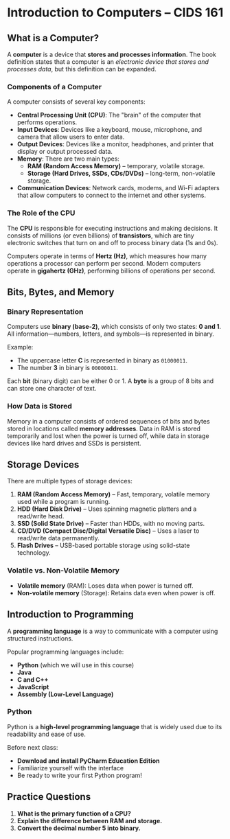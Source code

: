 # Introduction to Computers – CIDS 161

## What is a Computer?
A **computer** is a device that **stores and processes information**. The book definition states that a computer is an *electronic device that stores and processes data*, but this definition can be expanded.

### Components of a Computer
A computer consists of several key components:
- **Central Processing Unit (CPU)**: The "brain" of the computer that performs operations.
- **Input Devices**: Devices like a keyboard, mouse, microphone, and camera that allow users to enter data.
- **Output Devices**: Devices like a monitor, headphones, and printer that display or output processed data.
- **Memory**: There are two main types:
  - **RAM (Random Access Memory)** – temporary, volatile storage.
  - **Storage (Hard Drives, SSDs, CDs/DVDs)** – long-term, non-volatile storage.
- **Communication Devices**: Network cards, modems, and Wi-Fi adapters that allow computers to connect to the internet and other systems.

### The Role of the CPU
The **CPU** is responsible for executing instructions and making decisions. It consists of millions (or even billions) of **transistors**, which are tiny electronic switches that turn on and off to process binary data (1s and 0s).

Computers operate in terms of **Hertz (Hz)**, which measures how many operations a processor can perform per second. Modern computers operate in **gigahertz (GHz)**, performing billions of operations per second.

## Bits, Bytes, and Memory
### Binary Representation
Computers use **binary (base-2)**, which consists of only two states: **0 and 1**. All information—numbers, letters, and symbols—is represented in binary.

Example:
- The uppercase letter **C** is represented in binary as `01000011`.
- The number **3** in binary is `00000011`.

Each **bit** (binary digit) can be either 0 or 1. A **byte** is a group of 8 bits and can store one character of text.

### How Data is Stored
Memory in a computer consists of ordered sequences of bits and bytes stored in locations called **memory addresses**. Data in RAM is stored temporarily and lost when the power is turned off, while data in storage devices like hard drives and SSDs is persistent.

## Storage Devices
There are multiple types of storage devices:
1. **RAM (Random Access Memory)** – Fast, temporary, volatile memory used while a program is running.
2. **HDD (Hard Disk Drive)** – Uses spinning magnetic platters and a read/write head.
3. **SSD (Solid State Drive)** – Faster than HDDs, with no moving parts.
4. **CD/DVD (Compact Disc/Digital Versatile Disc)** – Uses a laser to read/write data permanently.
5. **Flash Drives** – USB-based portable storage using solid-state technology.

### Volatile vs. Non-Volatile Memory
- **Volatile memory** (RAM): Loses data when power is turned off.
- **Non-volatile memory** (Storage): Retains data even when power is off.

## Introduction to Programming
A **programming language** is a way to communicate with a computer using structured instructions.

Popular programming languages include:
- **Python** (which we will use in this course)
- **Java**
- **C and C++**
- **JavaScript**
- **Assembly (Low-Level Language)**

### Python
Python is a **high-level programming language** that is widely used due to its readability and ease of use.

Before next class:
- **Download and install PyCharm Education Edition**
- Familiarize yourself with the interface
- Be ready to write your first Python program!

## Practice Questions
1. **What is the primary function of a CPU?**
2. **Explain the difference between RAM and storage.**
3. **Convert the decimal number 5 into binary.**


